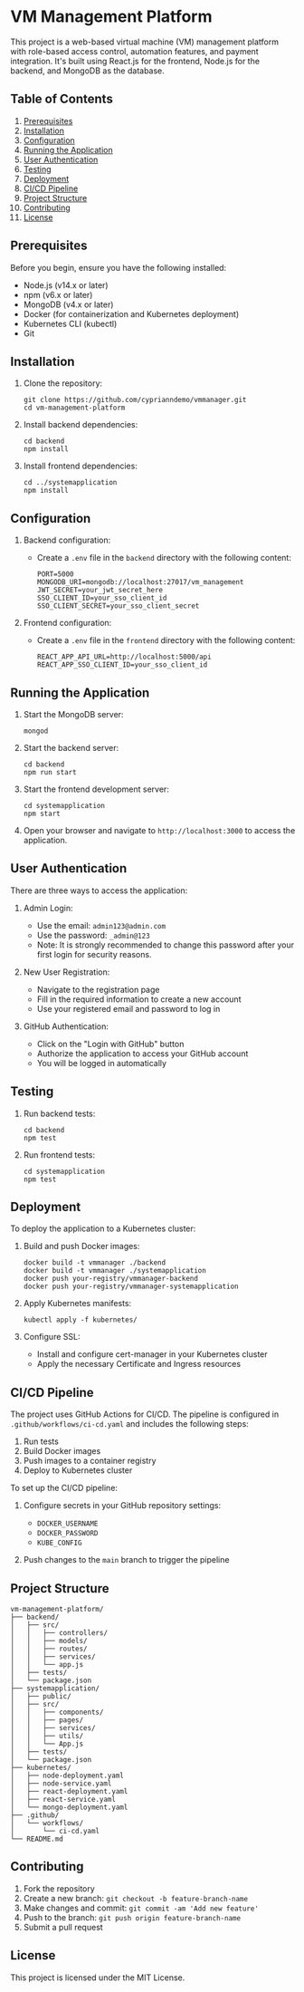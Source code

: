 # VM Management Platform

This project is a web-based virtual machine (VM) management platform with role-based access control, automation features, and payment integration. It's built using React.js for the frontend, Node.js for the backend, and MongoDB as the database.

## Table of Contents

1. [Prerequisites](#prerequisites)
2. [Installation](#installation)
3. [Configuration](#configuration)
4. [Running the Application](#running-the-application)
5. [User Authentication](#user-authentication)
6. [Testing](#testing)
7. [Deployment](#deployment)
8. [CI/CD Pipeline](#cicd-pipeline)
9. [Project Structure](#project-structure)
10. [Contributing](#contributing)
11. [License](#license)

## Prerequisites

Before you begin, ensure you have the following installed:

- Node.js (v14.x or later)
- npm (v6.x or later)
- MongoDB (v4.x or later)
- Docker (for containerization and Kubernetes deployment)
- Kubernetes CLI (kubectl)
- Git

## Installation

1. Clone the repository:
   ```
   git clone https://github.com/cyprianndemo/vmmanager.git
   cd vm-management-platform
   ```

2. Install backend dependencies:
   ```
   cd backend
   npm install
   ```

3. Install frontend dependencies:
   ```
   cd ../systemapplication
   npm install
   ```

## Configuration

1. Backend configuration:
   - Create a `.env` file in the `backend` directory with the following content:
     ```
     PORT=5000
     MONGODB_URI=mongodb://localhost:27017/vm_management
     JWT_SECRET=your_jwt_secret_here
     SSO_CLIENT_ID=your_sso_client_id
     SSO_CLIENT_SECRET=your_sso_client_secret
     ```

2. Frontend configuration:
   - Create a `.env` file in the `frontend` directory with the following content:
     ```
     REACT_APP_API_URL=http://localhost:5000/api
     REACT_APP_SSO_CLIENT_ID=your_sso_client_id
     ```

## Running the Application

1. Start the MongoDB server:
   ```
   mongod
   ```

2. Start the backend server:
   ```
   cd backend
   npm run start
   ```

3. Start the frontend development server:
   ```
   cd systemapplication
   npm start
   ```

4. Open your browser and navigate to `http://localhost:3000` to access the application.

## User Authentication

There are three ways to access the application:

1. Admin Login:
   - Use the email: `admin123@admin.com`
   - Use the password: `_admin@123`
   - Note: It is strongly recommended to change this password after your first login for security reasons.

2. New User Registration:
   - Navigate to the registration page
   - Fill in the required information to create a new account
   - Use your registered email and password to log in

3. GitHub Authentication:
   - Click on the "Login with GitHub" button
   - Authorize the application to access your GitHub account
   - You will be logged in automatically

## Testing

1. Run backend tests:
   ```
   cd backend
   npm test
   ```

2. Run frontend tests:
   ```
   cd systemapplication
   npm test
   ```

## Deployment

To deploy the application to a Kubernetes cluster:

1. Build and push Docker images:
   ```
   docker build -t vmmanager ./backend
   docker build -t vmmanager ./systemapplication
   docker push your-registry/vmmanager-backend
   docker push your-registry/vmmanager-systemapplication
   ```

2. Apply Kubernetes manifests:
   ```
   kubectl apply -f kubernetes/
   ```

3. Configure SSL:
   - Install and configure cert-manager in your Kubernetes cluster
   - Apply the necessary Certificate and Ingress resources

## CI/CD Pipeline

The project uses GitHub Actions for CI/CD. The pipeline is configured in `.github/workflows/ci-cd.yaml` and includes the following steps:

1. Run tests
2. Build Docker images
3. Push images to a container registry
4. Deploy to Kubernetes cluster

To set up the CI/CD pipeline:

1. Configure secrets in your GitHub repository settings:
   - `DOCKER_USERNAME`
   - `DOCKER_PASSWORD`
   - `KUBE_CONFIG`

2. Push changes to the `main` branch to trigger the pipeline

## Project Structure

```
vm-management-platform/
├── backend/
│   ├── src/
│   │   ├── controllers/
│   │   ├── models/
│   │   ├── routes/
│   │   ├── services/
│   │   └── app.js
│   ├── tests/
│   └── package.json
├── systemapplication/
│   ├── public/
│   ├── src/
│   │   ├── components/
│   │   ├── pages/
│   │   ├── services/
│   │   ├── utils/
│   │   └── App.js
│   ├── tests/
│   └── package.json
├── kubernetes/
│   ├── node-deployment.yaml
│   ├── node-service.yaml
│   ├── react-deployment.yaml
│   ├── react-service.yaml
│   └── mongo-deployment.yaml
├── .github/
│   └── workflows/
│       └── ci-cd.yaml
└── README.md
```

## Contributing

1. Fork the repository
2. Create a new branch: `git checkout -b feature-branch-name`
3. Make changes and commit: `git commit -am 'Add new feature'`
4. Push to the branch: `git push origin feature-branch-name`
5. Submit a pull request

## License

This project is licensed under the MIT License.